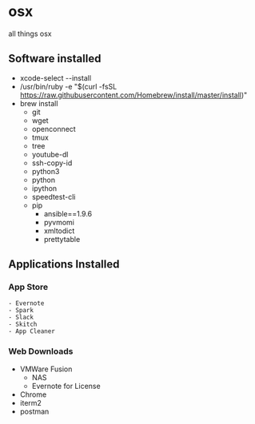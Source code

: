 # osx
all things osx

## Software installed

  - xcode-select --install
  - /usr/bin/ruby -e "$(curl -fsSL https://raw.githubusercontent.com/Homebrew/install/master/install)"
  - brew install
    - git
    - wget
    - openconnect
    - tmux
    - tree
    - youtube-dl 
    - ssh-copy-id 
    - python3
    - python
    - ipython
    - speedtest-cli
    - pip
      - ansible==1.9.6
      - pyvmomi
      - xmltodict
      - prettytable

## Applications Installed
  ### App Store
    - Evernote
    - Spark
    - Slack
    - Skitch
    - App Cleaner  
 
  ### Web Downloads
  - VMWare Fusion
    - NAS
    - Evernote for License
  - Chrome
  - iterm2
  - postman

